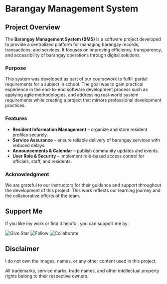 # Barangay Management System
## Project Overview  
The **Barangay Management System (BMS)** is a software project developed to provide a centralized platform for managing barangay records, transactions, and services. It focuses on improving efficiency, transparency, and accessibility of barangay operations through digital solutions.

### Purpose  
This system was developed as part of our coursework to fulfill partial requirements for a subject in school. The goal was to gain practical experience in the end-to-end software development process such as applying agile methodologies, and addressing real-world system requirements while creating a project that mirrors professional development practices.

### Features  
- **Resident Information Management** – organize and store resident profiles securely.
- **Service Assurance** – ensure reliable delivery of barangay services with reduced delays.
- **Announcements & Calendar** – publish community updates and events.
- **User Role & Security** – implement role-based access control for officials, staff, and residents.

### Acknowledgment  
We are grateful to our instructors for their guidance and support throughout the development of this project. This work reflects our learning journey and the collaborative efforts of the team.  

## Support Me
If you like my work or find it helpful, you can support me by:

![Give Star](https://img.shields.io/badge/Give%20⭐️-F7DF1E?style=for-the-badge&logo=github&logoColor=black)
![Follow](https://img.shields.io/badge/Follow-1DA1F2?style=for-the-badge&logo=twitter&logoColor=white)
![Collaborate](https://img.shields.io/badge/Collaborate-6CC24A?style=for-the-badge&logo=githubactions&logoColor=white)

## Disclaimer  
I do not own the images, names, or any other content used in this project.  

All trademarks, service marks, trade names, and other intellectual property rights belong to their respective owners.  
